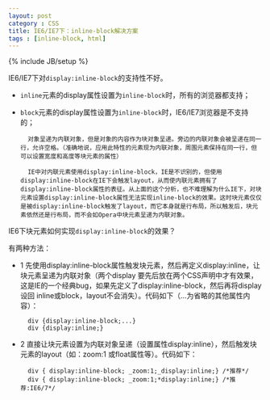 ```yaml
---
layout: post
category : CSS
title: IE6/IE7下：inline-block解决方案
tags : [inline-block, html]
---
```

{% include JB/setup %}

IE6/IE7下对`display:inline-block`的支持性不好。

* `inline`元素的display属性设置为`inline-block`时，所有的浏览器都支持；
* `block`元素的display属性设置为`inline-block`时，IE6/IE7浏览器是不支持的；


		对象呈递为内联对象，但是对象的内容作为块对象呈递。旁边的内联对象会被呈递在同一行，允许空格。（准确地说，应用此特性的元素现为内联对象，周围元素保持在同一行，但可以设置宽度和高度等块元素的属性）

		IE中对内联元素使用display:inline-block，IE是不识别的，但使用display:inline-block在IE下会触发layout，从而使内联元素拥有了display:inline-block属性的表征。从上面的这个分析，也不难理解为什么IE下，对块元素设置display:inline-block属性无法实现inline-block的效果。这时块元素仅仅是被display:inline-block触发了layout，而它本身就是行布局，所以触发后，块元素依然还是行布局，而不会如Opera中块元素呈递为内联对象。


IE6下块元素如何实现`display:inline-block`的效果？

有两种方法：

* 1 先使用display:inline-block属性触发块元素，然后再定义display:inline，让块元素呈递为内联对象（两个display 要先后放在两个CSS声明中才有效果，这是IE的一个经典bug，如果先定义了display:inline-block，然后再将display设回 inline或block，layout不会消失）。代码如下（...为省略的其他属性内容）：

		div {display:inline-block;...}
		div {display:inline;}

* 2 直接让块元素设置为内联对象呈递（设置属性display:inline），然后触发块元素的layout（如：zoom:1 或float属性等）。代码如下：

		div { display:inline-block; _zoom:1;_display:inline;} /*推荐*/
		div { display:inline-block; _zoom:1;*display:inline;} /*推荐:IE6/7*/
